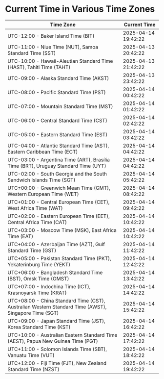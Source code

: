 # Current Time in Various Time Zones

| Time Zone | Current Time |
|-----------|--------------|
| UTC-12:00 - Baker Island Time (BIT) | 2025-04-14 19:42:22 |
| UTC-11:00 - Niue Time (NUT), Samoa Standard Time (SST) | 2025-04-13 20:42:22 |
| UTC-10:00 - Hawaii-Aleutian Standard Time (HAST), Tahiti Time (TAHT) | 2025-04-13 21:42:22 |
| UTC-09:00 - Alaska Standard Time (AKST) | 2025-04-13 23:42:22 |
| UTC-08:00 - Pacific Standard Time (PST) | 2025-04-14 00:42:22 |
| UTC-07:00 - Mountain Standard Time (MST) | 2025-04-14 01:42:22 |
| UTC-06:00 - Central Standard Time (CST) | 2025-04-14 02:42:22 |
| UTC-05:00 - Eastern Standard Time (EST) | 2025-04-14 03:42:22 |
| UTC-04:00 - Atlantic Standard Time (AST), Eastern Caribbean Time (ECT) | 2025-04-14 04:42:22 |
| UTC-03:00 - Argentina Time (ART), Brasília Time (BRT), Uruguay Standard Time (UYT) | 2025-04-14 04:42:22 |
| UTC-02:00 - South Georgia and the South Sandwich Islands Time (SGT) | 2025-04-14 05:42:22 |
| UTC±00:00 - Greenwich Mean Time (GMT), Western European Time (WET) | 2025-04-14 08:42:22 |
| UTC+01:00 - Central European Time (CET), West Africa Time (WAT) | 2025-04-14 09:42:22 |
| UTC+02:00 - Eastern European Time (EET), Central Africa Time (CAT) | 2025-04-14 10:42:22 |
| UTC+03:00 - Moscow Time (MSK), East Africa Time (EAT) | 2025-04-14 10:42:22 |
| UTC+04:00 - Azerbaijan Time (AZT), Gulf Standard Time (GST) | 2025-04-14 11:42:22 |
| UTC+05:00 - Pakistan Standard Time (PKT), Yekaterinburg Time (YEKT) | 2025-04-14 12:42:22 |
| UTC+06:00 - Bangladesh Standard Time (BST), Omsk Time (OMST) | 2025-04-14 13:42:22 |
| UTC+07:00 - Indochina Time (ICT), Krasnoyarsk Time (KRAT) | 2025-04-14 14:42:22 |
| UTC+08:00 - China Standard Time (CST), Australian Western Standard Time (AWST), Singapore Time (SGT) | 2025-04-14 15:42:22 |
| UTC+09:00 - Japan Standard Time (JST), Korea Standard Time (KST) | 2025-04-14 16:42:22 |
| UTC+10:00 - Australian Eastern Standard Time (AEST), Papua New Guinea Time (PGT) | 2025-04-14 17:42:22 |
| UTC+11:00 - Solomon Islands Time (SBT), Vanuatu Time (VUT) | 2025-04-14 18:42:22 |
| UTC+12:00 - Fiji Time (FJT), New Zealand Standard Time (NZST) | 2025-04-14 19:42:22 |
